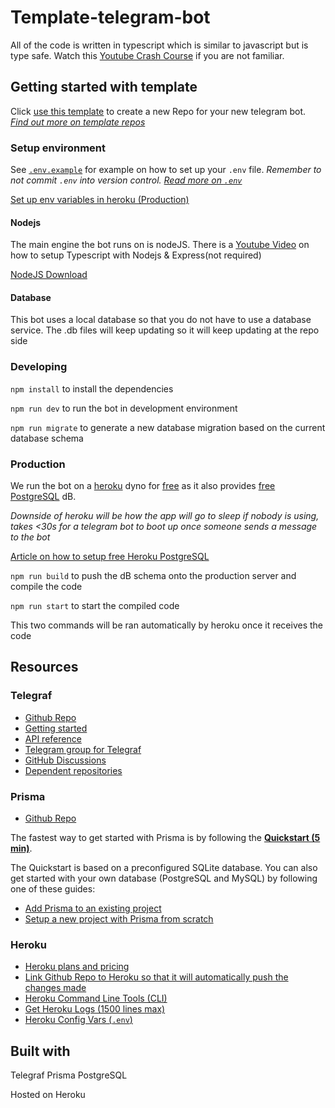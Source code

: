 # Template-telegram-bot

All of the code is written in typescript which is similar to javascript but is type safe. Watch this [Youtube Crash Course](https://www.youtube.com/watch?v=rAy_3SIqT-E) if you are not familiar.

## Getting started with template

Click [use this template](https://github.com/francisyzy/telegraf-PostgreSQL-template/generate) to create a new Repo for your new telegram bot. _[Find out more on template repos](https://docs.github.com/en/github/creating-cloning-and-archiving-repositories/creating-a-repository-on-github/creating-a-repository-from-a-template)_

### Setup environment

See [`.env.example`](.env.example) for example on how to set up your `.env` file. _Remember to not commit `.env` into version control. [Read more on `.env`](https://12factor.net/config)_

[Set up env variables in heroku (Production)](https://devcenter.heroku.com/articles/config-vars#using-the-heroku-dashboard)

#### Nodejs

The main engine the bot runs on is nodeJS. There is a [Youtube Video](https://www.youtube.com/watch?v=zRo2tvQpus8) on how to setup Typescript with Nodejs & Express(not required)

[NodeJS Download](https://nodejs.org/en/download/)

#### Database

This bot uses a local database so that you do not have to use a database service. The .db files will keep updating so it will keep updating at the repo side


### Developing

`npm install` to install the dependencies

`npm run dev` to run the bot in development environment

`npm run migrate` to generate a new database migration based on the current database schema

### Production

We run the bot on a [heroku](https://heroku.com/) dyno for [free](https://www.heroku.com/pricing) as it also provides [free](https://devcenter.heroku.com/articles/heroku-postgres-plans#hobby-tier) [PostgreSQL](https://devcenter.heroku.com/articles/heroku-postgresql) dB.

_Downside of heroku will be how the app will go to sleep if nobody is using, takes <30s for a telegram bot to boot up once someone sends a message to the bot_

[Article on how to setup free Heroku PostgreSQL](https://dev.to/prisma/how-to-setup-a-free-postgresql-database-on-heroku-1dc1#step-4-access-the-database-credentials-and-connection-url)

`npm run build` to push the dB schema onto the production server and compile the code

`npm run start` to start the compiled code

This two commands will be ran automatically by heroku once it receives the code

## Resources

### Telegraf

- [Github Repo](https://github.com/telegraf/telegraf)
- [Getting started](https://github.com/telegraf/telegraf#getting-started)
- [API reference](https://telegraf.js.org/modules.html)
- [Telegram group for Telegraf](https://t.me/TelegrafJSChat)
- [GitHub Discussions](https://github.com/telegraf/telegraf/discussions)
- [Dependent repositories](https://libraries.io/npm/telegraf/dependent_repositories)

### Prisma

- [Github Repo](https://github.com/prisma/prisma)

The fastest way to get started with Prisma is by following the [**Quickstart (5 min)**](https://www.prisma.io/docs/getting-started/quickstart-typescript).

The Quickstart is based on a preconfigured SQLite database. You can also get started with your own database (PostgreSQL and MySQL) by following one of these guides:

- [Add Prisma to an existing project](https://www.prisma.io/docs/getting-started/setup-prisma/add-to-existing-project-typescript-postgres)
- [Setup a new project with Prisma from scratch](https://www.prisma.io/docs/getting-started/setup-prisma/start-from-scratch-typescript-postgres)

### Heroku

- [Heroku plans and pricing](https://www.heroku.com/pricing)
- [Link Github Repo to Heroku so that it will automatically push the changes made](https://devcenter.heroku.com/articles/github-integration)
- [Heroku Command Line Tools (CLI)](https://devcenter.heroku.com/articles/heroku-cli)
- [Get Heroku Logs (1500 lines max)](https://devcenter.heroku.com/articles/logging#log-retrieval-via-cli)
- [Heroku Config Vars (`.env`)](https://devcenter.heroku.com/articles/config-vars#using-the-heroku-dashboard)

## Built with

Telegraf
Prisma
PostgreSQL

Hosted on Heroku
